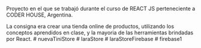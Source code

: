 Proyecto en el que se trabajó durante el curso de REACT JS perteneciente a CODER HOUSE, Argentina.

La consigna era crear una tienda online de productos, utilizando los conceptos aprendidos en clase, y la mayoria de las herramientas brindadas por React.
#   n u e v a T i n i S t o r e  
 #   l a r a S t o r e  
 #   l a r a S t o r e F i r e b a s e  
 #   f i r e b a s e 1  
 